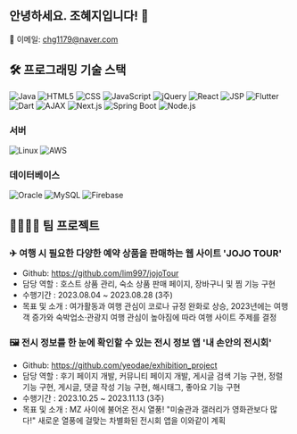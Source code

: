 ## 안녕하세요. 조혜지입니다! 👋

📧 이메일: chg1179@naver.com

## 🛠 프로그래밍 기술 스택

![Java](https://img.shields.io/badge/Java-007396?style=for-the-badge&logo=java&logoColor=white)
![HTML5](https://img.shields.io/badge/HTML5-E34F26?style=for-the-badge&logo=html5&logoColor=white)
![CSS](https://img.shields.io/badge/CSS-1572B6?style=for-the-badge&logo=css3&logoColor=white)
![JavaScript](https://img.shields.io/badge/JavaScript-F7DF1E?style=for-the-badge&logo=javascript&logoColor=black)
![jQuery](https://img.shields.io/badge/jQuery-0769AD?style=for-the-badge&logo=jquery&logoColor=white)
![React](https://img.shields.io/badge/React-61DAFB?style=for-the-badge&logo=react&logoColor=black)
![JSP](https://img.shields.io/badge/JSP-007396?style=for-the-badge&logoColor=white)
![Flutter](https://img.shields.io/badge/Flutter-02569B?style=for-the-badge&logo=flutter&logoColor=white)
![Dart](https://img.shields.io/badge/Dart-0175C2?style=for-the-badge&logo=dart&logoColor=white)
![AJAX](https://img.shields.io/badge/AJAX-009688?style=for-the-badge&logoColor=white)
![Next.js](https://img.shields.io/badge/Next.js-000000?style=for-the-badge&logo=next.js&logoColor=white)
![Spring Boot](https://img.shields.io/badge/SpringBoot-6DB33F?style=for-the-badge&logo=spring&logoColor=white)
![Node.js](https://img.shields.io/badge/Node.js-339933?style=for-the-badge&logo=node.js&logoColor=white)

### 서버

![Linux](https://img.shields.io/badge/Linux-FCC624?style=for-the-badge&logo=linux&logoColor=black)
![AWS](https://img.shields.io/badge/AWS-232F3E?style=for-the-badge&logo=amazon-aws&logoColor=white)

### 데이터베이스

![Oracle](https://img.shields.io/badge/Oracle-F80000?style=for-the-badge&logo=oracle&logoColor=white)
![MySQL](https://img.shields.io/badge/MySQL-4479A1?style=for-the-badge&logo=mysql&logoColor=white)
![Firebase](https://img.shields.io/badge/Firebase-FFCA28?style=for-the-badge&logo=firebase&logoColor=black)


## 👨‍👩‍👧‍👦 팀 프로젝트

### ✈ 여행 시 필요한 다양한 예약 상품을 판매하는 웹 사이트 'JOJO TOUR'
- Github: https://github.com/lim997/jojoTour
- 담당 역할 : 호스트 상품 관리, 숙소 상품 판매 페이지, 장바구니 및 찜 기능 구현
- 수행기간 : 2023.08.04 ~ 2023.08.28 (3주)
- 목표 및 소개 : 여가활동과 여행 관심이 코로나 규정 완화로 상승, 2023년에는 여행객 증가와 숙박업소·관광지 여행 관심이 높아짐에 따라 여행 사이트 주제를 결정


### 🖼 전시 정보를 한 눈에 확인할 수 있는 전시 정보 앱 '내 손안의 전시회'
- Github: https://github.com/yeodae/exhibition_project
- 담당 역할 : 후기 페이지 개발, 커뮤니티 페이지 개발, 게시글 검색 기능 구현, 정렬 기능 구현, 게시글, 댓글 작성 기능 구현, 해시태그, 좋아요 기능 구현
- 수행기간 : 2023.10.25 ~ 2023.11.13 (3주)
- 목표 및 소개 : MZ 사이에 불어온 전시 열풍!
"미술관과 갤러리가 영화관보다 많다!" 새로운 열풍에 걸맞는 차별화된 전시회 앱을 이와같이 계획
